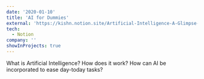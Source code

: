 ```yaml
---
date: '2020-01-10'
title: 'AI for Dummies'
external: 'https://kishn.notion.site/Artificial-Intelligence-A-Glimpse-of-the-Future-f86c2db7b06d4a0db2c922ec499adf3e'
tech:
  - Notion
company: ''
showInProjects: true
---
```


What is Artificial Intelligence? How does it work? How can AI be incorporated to ease day-today tasks?
